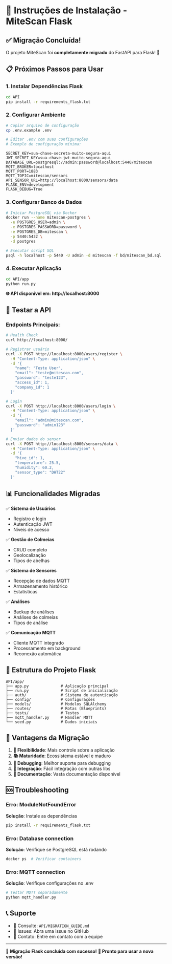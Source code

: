 # 🚀 Instruções de Instalação - MiteScan Flask

## ✅ Migração Concluída!

O projeto MiteScan foi **completamente migrado** do FastAPI para Flask! 🎉

## 📋 Próximos Passos para Usar

### 1. Instalar Dependências Flask

```bash
cd API
pip install -r requirements_flask.txt
```

### 2. Configurar Ambiente

```bash
# Copiar arquivo de configuração
cp .env.example .env

# Editar .env com suas configurações
# Exemplo de configuração mínima:
```

```env
SECRET_KEY=sua-chave-secreta-muito-segura-aqui
JWT_SECRET_KEY=sua-chave-jwt-muito-segura-aqui
DATABASE_URL=postgresql://admin:password@localhost:5440/mitescan
MQTT_BROKER=localhost
MQTT_PORT=1883
MQTT_TOPIC=mitescan/sensors
API_SENSOR_URL=http://localhost:8000/sensors/data
FLASK_ENV=development
FLASK_DEBUG=True
```

### 3. Configurar Banco de Dados

```bash
# Iniciar PostgreSQL via Docker
docker run --name mitescan-postgres \
  -e POSTGRES_USER=admin \
  -e POSTGRES_PASSWORD=password \
  -e POSTGRES_DB=mitescan \
  -p 5440:5432 \
  -d postgres

# Executar script SQL
psql -h localhost -p 5440 -U admin -d mitescan -f bd/mitescan_bd.sql
```

### 4. Executar Aplicação

```bash
cd API/app
python run.py
```

**🌐 API disponível em: http://localhost:8000**

## 🧪 Testar a API

### Endpoints Principais:

```bash
# Health Check
curl http://localhost:8000/

# Registrar usuário
curl -X POST http://localhost:8000/users/register \
  -H "Content-Type: application/json" \
  -d '{
    "name": "Teste User",
    "email": "teste@mitescan.com",
    "password": "teste123",
    "access_id": 1,
    "company_id": 1
  }'

# Login
curl -X POST http://localhost:8000/users/login \
  -H "Content-Type: application/json" \
  -d '{
    "email": "admin@mitescan.com",
    "password": "admin123"
  }'

# Enviar dados do sensor
curl -X POST http://localhost:8000/sensors/data \
  -H "Content-Type: application/json" \
  -d '{
    "hive_id": 1,
    "temperature": 25.5,
    "humidity": 60.2,
    "sensor_type": "DHT22"
  }'
```

## 📊 Funcionalidades Migradas

✅ **Sistema de Usuários**
- Registro e login
- Autenticação JWT
- Níveis de acesso

✅ **Gestão de Colmeias**
- CRUD completo
- Geolocalização
- Tipos de abelhas

✅ **Sistema de Sensores**
- Recepção de dados MQTT
- Armazenamento histórico
- Estatísticas

✅ **Análises**
- Backup de análises
- Análises de colmeias
- Tipos de análise

✅ **Comunicação MQTT**
- Cliente MQTT integrado
- Processamento em background
- Reconexão automática

## 🔧 Estrutura do Projeto Flask

```
API/app/
├── app.py              # Aplicação principal
├── run.py              # Script de inicialização
├── auth/               # Sistema de autenticação
├── config/             # Configurações
├── models/             # Modelos SQLAlchemy
├── routes/             # Rotas (Blueprints)
├── tests/              # Testes
├── mqtt_handler.py     # Handler MQTT
└── seed.py             # Dados iniciais
```

## 🎯 Vantagens da Migração

1. **🔧 Flexibilidade**: Mais controle sobre a aplicação
2. **📚 Maturidade**: Ecossistema estável e maduro
3. **🐛 Debugging**: Melhor suporte para debugging
4. **🔌 Integração**: Fácil integração com outras libs
5. **📖 Documentação**: Vasta documentação disponível

## 🆘 Troubleshooting

### Erro: ModuleNotFoundError
**Solução**: Instale as dependências
```bash
pip install -r requirements_flask.txt
```

### Erro: Database connection
**Solução**: Verifique se PostgreSQL está rodando
```bash
docker ps  # Verificar containers
```

### Erro: MQTT connection
**Solução**: Verifique configurações no .env
```bash
# Testar MQTT separadamente
python mqtt_handler.py
```

## 📞 Suporte

- 📖 Consulte: `API/MIGRATION_GUIDE.md`
- 🐛 Issues: Abra uma issue no GitHub
- 📧 Contato: Entre em contato com a equipe

---

**🎉 Migração Flask concluída com sucesso!**
**🚀 Pronto para usar a nova versão!**